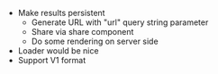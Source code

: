 - Make results persistent
  - Generate URL with "url" query string parameter
  - Share via share component
  - Do some rendering on server side
- Loader would be nice
- Support V1 format